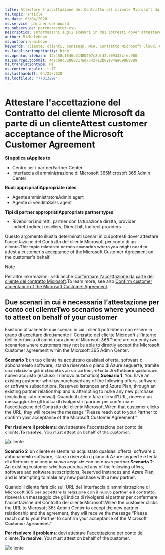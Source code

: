 ```yaml
---
title: Attestare l'accettazione del Contratto del cliente Microsoft da parte di un cliente | Centro per i partner
ms.topic: article
ms.date: 02/04/2020
ms.service: partner-dashboard
ms.subservice: partnercenter-csp
Description: Informazioni sugli scenari in cui potresti dover attestare l'accettazione del Contratto del cliente Microsoft per conto di un cliente.
author: MicheleHope
ms.author: v-mihope
keywords: cliente, clienti, consenso, MCA, Contratto Microsoft Cloud, Contratto del cliente Microsoft, modelli di contratto del cliente, attestare accettazione
ms.localizationpriority: high
ms.openlocfilehash: 12e458c1546d31400407c8bf42ce09333cfec900
ms.sourcegitcommit: 449cb8c32880217ad7543712b02a84ae69869289
ms.translationtype: HT
ms.contentlocale: it-IT
ms.lasthandoff: 04/23/2020
ms.locfileid: "77013299"
---
```

# <a name="attest-customer-acceptance-of-the-microsoft-customer-agreement"></a><span data-ttu-id="c92f3-104">Attestare l'accettazione del Contratto del cliente Microsoft da parte di un cliente</span><span class="sxs-lookup"><span data-stu-id="c92f3-104">Attest customer acceptance of the Microsoft Customer Agreement</span></span>

<span data-ttu-id="c92f3-105">**Si applica a**</span><span class="sxs-lookup"><span data-stu-id="c92f3-105">**Applies to**</span></span>

- <span data-ttu-id="c92f3-106">Centro per i partner</span><span class="sxs-lookup"><span data-stu-id="c92f3-106">Partner Center</span></span>
- <span data-ttu-id="c92f3-107">Interfaccia di amministrazione di Microsoft 365</span><span class="sxs-lookup"><span data-stu-id="c92f3-107">Microsoft 365 Admin Center</span></span>

<span data-ttu-id="c92f3-108">**Ruoli appropriati**</span><span class="sxs-lookup"><span data-stu-id="c92f3-108">**Appropriate roles**</span></span>

- <span data-ttu-id="c92f3-109">Agente amministratore</span><span class="sxs-lookup"><span data-stu-id="c92f3-109">Admin agent</span></span>
- <span data-ttu-id="c92f3-110">Agente di vendita</span><span class="sxs-lookup"><span data-stu-id="c92f3-110">Sales agent</span></span>

<span data-ttu-id="c92f3-111">**Tipi di partner appropriati**</span><span class="sxs-lookup"><span data-stu-id="c92f3-111">**Appropriate partner types**</span></span>

- <span data-ttu-id="c92f3-112">Rivenditori indiretti, partner con fatturazione diretta, provider indiretti</span><span class="sxs-lookup"><span data-stu-id="c92f3-112">Indirect resellers, Direct bill, Indirect providers</span></span>

<span data-ttu-id="c92f3-113">Questo argomento illustra determinati scenari in cui potresti dover attestare l'accettazione del Contratto del cliente Microsoft per conto di un cliente.</span><span class="sxs-lookup"><span data-stu-id="c92f3-113">This topic relates to certain scenarios where you might need to attest a customer's acceptance of the Microsoft Customer Agreement on the customer's behalf.</span></span>

>[!NOTE]
><span data-ttu-id="c92f3-114">Per altre informazioni, vedi anche [Confermare l'accettazione da parte del cliente del contratto Microsoft](confirm-customer-agreement.md).</span><span class="sxs-lookup"><span data-stu-id="c92f3-114">To learn more, see also [Confirm customer acceptance of the Microsoft Customer Agreement](confirm-customer-agreement.md).</span></span>

## <a name="two-scenarios-where-you-need-to-attest-on-behalf-of-your-customer"></a><span data-ttu-id="c92f3-115">Due scenari in cui è necessaria l'attestazione per conto del cliente</span><span class="sxs-lookup"><span data-stu-id="c92f3-115">Two scenarios where you need to attest on behalf of your customer</span></span>

<span data-ttu-id="c92f3-116">Esistono attualmente due scenari in cui i clienti potrebbero non essere in grado di accettare direttamente il Contratto del cliente Microsoft all'interno dell'interfaccia di amministrazione di Microsoft 365.</span><span class="sxs-lookup"><span data-stu-id="c92f3-116">There are currently two scenarios where customers may not be able to directly accept the Microsoft Customer Agreement within the Microsoft 365 Admin Center.</span></span>

<span data-ttu-id="c92f3-117">**Scenario 1**: un tuo cliente ha acquistato qualsiasi offerta, software o abbonamento software, istanza riservata o piano di Azure seguente, tramite una relazione già instaurata con un partner, e tenta di effettuare qualunque nuovo acquisto (escluso il rinnovo automatico).</span><span class="sxs-lookup"><span data-stu-id="c92f3-117">**Scenario 1**: You have an existing customer who has purchased any of the following offers, software or software subscriptions, Reserved Instances and Azure Plan, through an existing partner relationship and is attempting to make any new purchase (excluding auto renewal).</span></span> <span data-ttu-id="c92f3-118">Quando il cliente farà clic sull'URL, riceverà un messaggio che gli indica di rivolgersi al partner per confermare l'accettazione del Contratto del cliente Microsoft.</span><span class="sxs-lookup"><span data-stu-id="c92f3-118">When that customer clicks the URL, they will receive the message “Please reach out to your Partner to confirm your acceptance of the Microsoft Customer Agreement.”</span></span>  

<span data-ttu-id="c92f3-119">**Per risolvere il problema**: devi attestare l'accettazione per conto del cliente.</span><span class="sxs-lookup"><span data-stu-id="c92f3-119">**To resolve**: You must attest on behalf of the customer.</span></span>

![cliente](images/mca/accept-scenario-1.png)

<span data-ttu-id="c92f3-121">**Scenario 2**: un cliente esistente ha acquistato qualsiasi offerta, software o abbonamento software, istanza riservata o piano di Azure seguente e tenta di effettuare qualunque nuovo acquisto con un nuovo partner.</span><span class="sxs-lookup"><span data-stu-id="c92f3-121">**Scenario 2**: An existing customer who has purchased any of the following offers, software and software subscriptions, Reserved Instances and Azure Plan, and is attempting to make any new purchase with a new partner.</span></span> 

<span data-ttu-id="c92f3-122">Quando il cliente farà clic sull'URL dell'interfaccia di amministrazione di Microsoft 365 per accettare la relazione con il nuovo partner e il contratto, riceverà un messaggio che gli indica di rivolgersi al partner per confermare l'accettazione del Contratto del cliente Microsoft.</span><span class="sxs-lookup"><span data-stu-id="c92f3-122">When the customer clicks the URL to Microsoft 365 Admin Center to accept the new partner relationship and the agreement, they will receive the message “Please reach out to your Partner to confirm your acceptance of the Microsoft Customer Agreement.”</span></span>  

<span data-ttu-id="c92f3-123">**Per risolvere il problema**: devi attestare l'accettazione per conto del cliente.</span><span class="sxs-lookup"><span data-stu-id="c92f3-123">**To resolve**: You must attest on behalf of the customer.</span></span>  

![cliente](images/mca/accept-scenario-2.png)